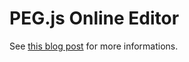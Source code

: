 # PEG.js Online Editor

See [this blog post](https://arcanis.fr/posts/weekly-side-project-1-pegjs-editor.html) for more informations.
